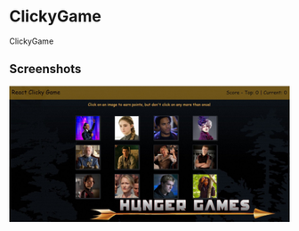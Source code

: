 # ClickyGame
ClickyGame

## Screenshots

![Overview](https://raw.githubusercontent.com/radhikabgupta/ReadMeInfoProj2/master/assets/app_ss_01.jpg)
